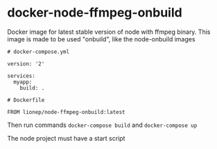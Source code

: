 # docker-node-ffmpeg-onbuild

Docker image for latest stable version of node with ffmpeg binary. This image is made to be used "onbuild", like the node-onbuild images


```
# docker-compose.yml

version: '2'

services:
  myapp:
    build: .
```


```
# Dockerfile

FROM lionep/node-ffmpeg-onbuild:latest
```


Then run commands `docker-compose build` and `docker-compose up`

The node project must have a start script

